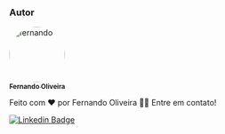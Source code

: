 ### Autor

<a href="https://www.linkedin.com/in/fernando-oliveira-074298113/">
 <img style="border-radius: 50%;" src="https://avatars.githubusercontent.com/u/47955596?s=400&u=d54ee9e76e9ac50012b987bb667a3ef5436e8b54&v=4" width="100px;" alt="fernando"/>
 <br />
 <sub><b>Fernando Oliveira</b></sub></a> <a href="#" title="lfcode"></a>


Feito com ❤️ por Fernando Oliveira 👋🏽 Entre em contato!

[![Linkedin Badge](https://img.shields.io/badge/-Fernando-blue?style=flat-square&logo=Linkedin&logoColor=white&link=https://www.linkedin.com/in/lfpo2005/)](https://www.linkedin.com/in/lfpo2005/) 
